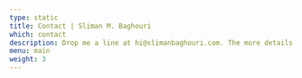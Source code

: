```yaml
---
type: static
title: Contact | Sliman M. Baghouri
which: contact
description: Drop me a line at hi@slimanbaghouri.com. The more details about your project you include in your message, the faster I will get back to you  
menu: main
weight: 3
---
```


